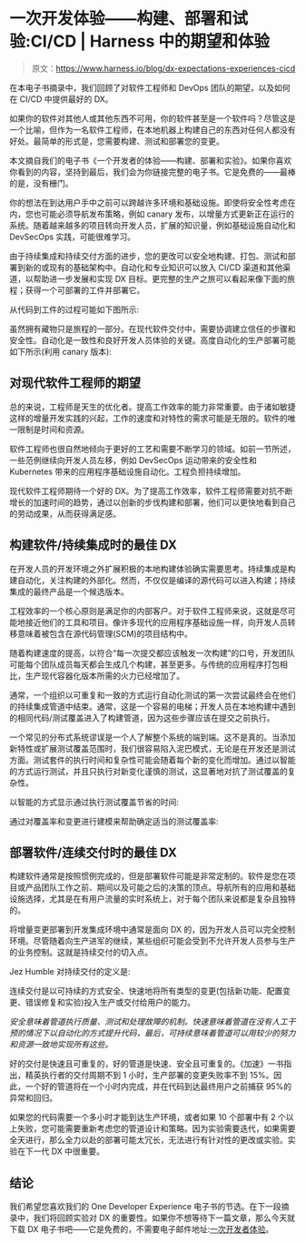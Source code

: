 # 一次开发体验——构建、部署和试验:CI/CD | Harness 中的期望和体验

> 原文：<https://www.harness.io/blog/dx-expectations-experiences-cicd>

在本电子书摘录中，我们回顾了对软件工程师和 DevOps 团队的期望，以及如何在 CI/CD 中提供最好的 DX。

如果你的软件对其他人或其他东西不可用，你的软件甚至是一个软件吗？尽管这是一个比喻，但作为一名软件工程师，在本地机器上构建自己的东西对任何人都没有好处。最简单的形式是，您需要构建、测试和部署您的变更。

本文摘自我们的电子书《一个开发者的体验——构建、部署和实验》。如果你喜欢你看到的内容，坚持到最后，我们会为你链接完整的电子书。它是免费的——最棒的是，没有栅门。

你的想法在到达用户手中之前可以跨越许多环境和基础设施。即使将安全性考虑在内，您也可能必须导航发布策略，例如 canary 发布，以增量方式更新正在运行的系统。随着越来越多的项目转向开发人员，扩展的知识量，例如基础设施自动化和 DevSecOps 实践，可能很难学习。

由于持续集成和持续交付方面的进步，您的更改可以安全地构建、打包、测试和部署到新的或现有的基础架构中。自动化和专业知识可以放入 CI/CD 渠道和其他渠道，以帮助进一步发展和实现 DX 目标。更完整的生产之旅可以看起来像下面的旅程；获得一个可部署的工件并部署它。

从代码到工件的过程可能如下图所示:

虽然拥有藏物只是旅程的一部分。在现代软件交付中，需要协调建立信任的步骤和安全性。自动化是一致性和良好开发人员体验的关键。高度自动化的生产部署可能如下所示(利用 canary 版本):

## 对现代软件工程师的期望

总的来说，工程师是天生的优化者。提高工作效率的能力非常重要。由于诸如敏捷这样的增量开发实践的兴起，工作的速度和对特性的需求可能是无限的。软件的唯一限制是时间和资源。

软件工程师也很自然地倾向于更好的工艺和需要不断学习的领域。如前一节所述，一些范例继续向开发人员左移，例如 DevSecOps 运动带来的安全性和 Kubernetes 带来的应用程序基础设施自动化。工程负担持续增加。

现代软件工程师期待一个好的 DX。为了提高工作效率，软件工程师需要对抗不断增长的加速时间的趋势，通过以创新的步伐构建和部署，他们可以更快地看到自己的劳动成果，从而获得满足感。

## 构建软件/持续集成时的最佳 DX

在开发人员的开发环境之外扩展积极的本地构建体验确实需要思考。持续集成是构建自动化，关注构建的外部化。然而，不仅仅是编译的源代码可以进入构建；持续集成的最终产品是一个候选版本。

工程效率的一个核心原则是满足你的内部客户。对于软件工程师来说，这就是尽可能地接近他们的工具和项目。像许多现代的应用程序基础设施一样，向开发人员转移意味着被包含在源代码管理(SCM)的项目结构中。

随着构建速度的提高，以符合“每一次提交都应该触发一次构建”的口号，开发团队可能每个团队成员每天都会生成几个构建，甚至更多。与传统的应用程序打包相比，生产现代容器化版本所需的火力已经增加了。

通常，一个组织以可重复和一致的方式运行自动化测试的第一次尝试最终会在他们的持续集成管道中结束。通常，这是一个容易的电梯；开发人员在本地构建中遇到的相同代码/测试覆盖进入了构建管道，因为这些步骤应该在提交之前执行。

一个常见的分布式系统谬误是一个人了解整个系统的端到端。这不是真的。当添加新特性或扩展测试覆盖范围时，我们很容易陷入泥巴模式，无论是在开发还是测试方面。测试套件的执行时间和复杂性可能会随着每个新的变化而增加。通过以智能的方式运行测试，并且只执行对新变化谨慎的测试，这显著地对抗了测试覆盖的复杂性。

以智能的方式显示通过执行测试覆盖节省的时间:

通过对覆盖率和变更进行建模来帮助确定适当的测试覆盖率:

## 部署软件/连续交付时的最佳 DX

构建软件通常是按照惯例完成的，但是部署软件可能是非常定制的。软件是您在项目或产品团队工作之前、期间以及可能之后的决策的顶点。导航所有的应用和基础设施选择，尤其是在有用户流量的实时系统上，对于每个团队来说都是复杂且独特的。

将增量变更部署到开发集成环境中通常是面向 DX 的，因为开发人员可以完全控制环境。尽管随着向生产进军的继续，某些组织可能会受到不允许开发人员参与生产的业务控制。这就是持续交付的切入点。

Jez Humble 对持续交付的定义是:

连续交付是以可持续的方式安全、快速地将所有类型的变更(包括新功能、配置变更、错误修复和实验)投入生产或交付给用户的能力。

*安全意味着管道执行质量、测试和处理故障的机制。快速意味着管道在没有人工干预的情况下以自动化的方式提升代码，最后，可持续意味着管道可以用较少的努力和资源一致地实现所有这些。*

好的交付是快速且可重复的，好的管道是快速、安全且可重复的。《加速》一书指出，精英执行者的交付周期不到 1 小时，生产部署的变更失败率不到 15%。因此，一个好的管道将在一个小时内完成，并在代码到达最终用户之前捕获 95%的异常和回归。

如果您的代码需要一个多小时才能到达生产环境，或者如果 10 个部署中有 2 个以上失败，您可能需要重新考虑您的管道设计和策略。因为实验需要迭代，如果需要全天进行，那么全力以赴的部署可能太冗长，无法进行有针对性的更改或实验。实验在下一代 DX 中很重要。

## 结论

我们希望您喜欢我们的 One Developer Experience 电子书的节选。在下一段摘录中，我们将回顾实验对 DX 的重要性。如果你不想等待下一篇文章，那么今天就下载 DX 电子书吧——它是免费的，不需要电子邮件地址:[一次开发者体验](https://harness.io/learn/ebooks/ebook-one-developer-experience/)。